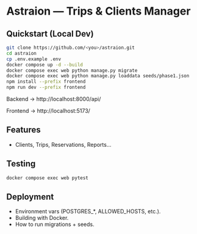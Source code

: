 # Astraion — Trips & Clients Manager

## Quickstart (Local Dev)
```bash
git clone https://github.com/<you>/astraion.git
cd astraion
cp .env.example .env
docker compose up -d --build
docker compose exec web python manage.py migrate
docker compose exec web python manage.py loaddata seeds/phase1.json
npm install --prefix frontend
npm run dev --prefix frontend
```

Backend → http://localhost:8000/api/

Frontend → http://localhost:5173/

## Features
- Clients, Trips, Reservations, Reports…

## Testing
```bash
docker compose exec web pytest
```

## Deployment
- Environment vars (POSTGRES_*, ALLOWED_HOSTS, etc.).
- Building with Docker.
- How to run migrations + seeds.
